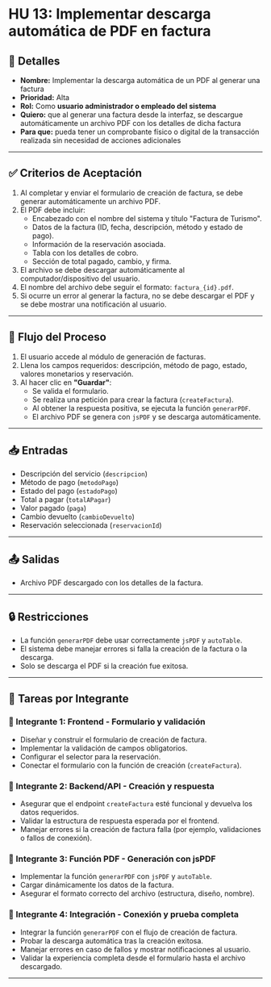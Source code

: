 # HU 13: Implementar descarga automática de PDF en factura

## 🧾 Detalles
 
- **Nombre:** Implementar la descarga automática de un PDF al generar una factura  
- **Prioridad:** Alta  
- **Rol:** Como **usuario administrador o empleado del sistema**  
- **Quiero:** que al generar una factura desde la interfaz, se descargue automáticamente un archivo PDF con los detalles de dicha factura  
- **Para que:** pueda tener un comprobante físico o digital de la transacción realizada sin necesidad de acciones adicionales  

---

## ✅ Criterios de Aceptación

1. Al completar y enviar el formulario de creación de factura, se debe generar automáticamente un archivo PDF.
2. El PDF debe incluir:
   - Encabezado con el nombre del sistema y título "Factura de Turismo".
   - Datos de la factura (ID, fecha, descripción, método y estado de pago).
   - Información de la reservación asociada.
   - Tabla con los detalles de cobro.
   - Sección de total pagado, cambio, y firma.
3. El archivo se debe descargar automáticamente al computador/dispositivo del usuario.
4. El nombre del archivo debe seguir el formato: `factura_{id}.pdf`.
5. Si ocurre un error al generar la factura, no se debe descargar el PDF y se debe mostrar una notificación al usuario.

---

## 🔄 Flujo del Proceso

1. El usuario accede al módulo de generación de facturas.
2. Llena los campos requeridos: descripción, método de pago, estado, valores monetarios y reservación.
3. Al hacer clic en **"Guardar"**:
   - Se valida el formulario.
   - Se realiza una petición para crear la factura (`createFactura`).
   - Al obtener la respuesta positiva, se ejecuta la función `generarPDF`.
   - El archivo PDF se genera con `jsPDF` y se descarga automáticamente.

---

## 📥 Entradas

- Descripción del servicio (`descripcion`)
- Método de pago (`metodoPago`)
- Estado del pago (`estadoPago`)
- Total a pagar (`totalAPagar`)
- Valor pagado (`paga`)
- Cambio devuelto (`cambioDevuelto`)
- Reservación seleccionada (`reservacionId`)

---

## 📤 Salidas

- Archivo PDF descargado con los detalles de la factura.

---

## 🔒 Restricciones

- La función `generarPDF` debe usar correctamente `jsPDF` y `autoTable`.
- El sistema debe manejar errores si falla la creación de la factura o la descarga.
- Solo se descarga el PDF si la creación fue exitosa.

---

## 👥 Tareas por Integrante

### 👤 Integrante 1: Frontend - Formulario y validación
- Diseñar y construir el formulario de creación de factura.
- Implementar la validación de campos obligatorios.
- Configurar el selector para la reservación.
- Conectar el formulario con la función de creación (`createFactura`).

### 👤 Integrante 2: Backend/API - Creación y respuesta
- Asegurar que el endpoint `createFactura` esté funcional y devuelva los datos requeridos.
- Validar la estructura de respuesta esperada por el frontend.
- Manejar errores si la creación de factura falla (por ejemplo, validaciones o fallos de conexión).

### 👤 Integrante 3: Función PDF - Generación con jsPDF
- Implementar la función `generarPDF` con `jsPDF` y `autoTable`.
- Cargar dinámicamente los datos de la factura.
- Asegurar el formato correcto del archivo (estructura, diseño, nombre).

### 👤 Integrante 4: Integración - Conexión y prueba completa
- Integrar la función `generarPDF` con el flujo de creación de factura.
- Probar la descarga automática tras la creación exitosa.
- Manejar errores en caso de fallos y mostrar notificaciones al usuario.
- Validar la experiencia completa desde el formulario hasta el archivo descargado.

---
